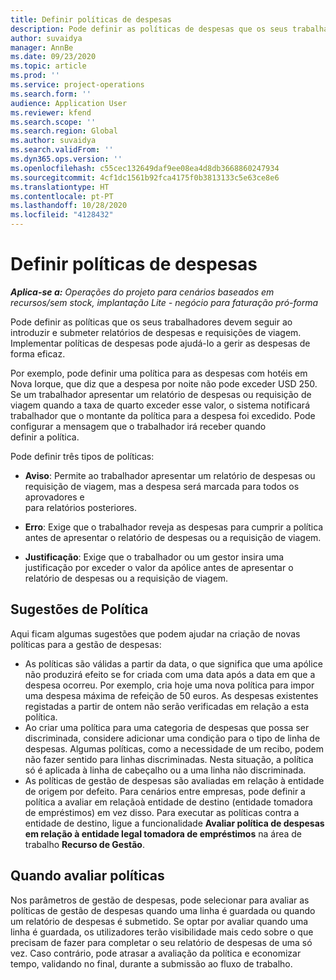 ```yaml
---
title: Definir políticas de despesas
description: Pode definir as políticas de despesas que os seus trabalhadores devem seguir ao introduzir e submeter relatórios de despesas e requisições de viagem.
author: suvaidya
manager: AnnBe
ms.date: 09/23/2020
ms.topic: article
ms.prod: ''
ms.service: project-operations
ms.search.form: ''
audience: Application User
ms.reviewer: kfend
ms.search.scope: ''
ms.search.region: Global
ms.author: suvaidya
ms.search.validFrom: ''
ms.dyn365.ops.version: ''
ms.openlocfilehash: c55cec132649daf9ee08ea4d8db3668860247934
ms.sourcegitcommit: 4cf1dc1561b92fca4175f0b3813133c5e63ce8e6
ms.translationtype: HT
ms.contentlocale: pt-PT
ms.lasthandoff: 10/28/2020
ms.locfileid: "4128432"
---
```

# <a name="define-expense-policies"></a>Definir políticas de despesas

_**Aplica-se a:** Operações do projeto para cenários baseados em recursos/sem stock, implantação Lite - negócio para faturação pró-forma_

Pode definir as políticas que os seus trabalhadores devem seguir ao introduzir e submeter relatórios de despesas e requisições de viagem.         
Implementar políticas de despesas pode ajudá-lo a gerir as despesas de forma eficaz.         

Por exemplo, pode definir uma política para as despesas com hotéis em Nova Iorque, que diz que a despesa por noite não pode exceder USD 250.       
Se um trabalhador apresentar um relatório de despesas ou requisição de viagem quando a taxa de quarto exceder esse valor, o sistema notificará         
trabalhador que o montante da política para a despesa foi excedido. Pode configurar a mensagem que o trabalhador irá receber quando        
definir a política.      
        
Pode definir três tipos de políticas:         
        
- **Aviso**: Permite ao trabalhador apresentar um relatório de despesas ou requisição de viagem, mas a despesa será marcada para todos os aprovadores e         
  para relatórios posteriores.        

- **Erro**: Exige que o trabalhador reveja as despesas para cumprir a política antes de apresentar o relatório de despesas ou a requisição de viagem.        
 
 - **Justificação**: Exige que o trabalhador ou um gestor insira uma justificação por exceder o valor da apólice antes de apresentar o relatório de despesas ou a requisição de viagem.        

## <a name="policy-tips"></a>Sugestões de Política
Aqui ficam algumas sugestões que podem ajudar na criação de novas políticas para a gestão de despesas: 

- As políticas são válidas a partir da data, o que significa que uma apólice não produzirá efeito se for criada com uma data após a data em que a despesa ocorreu. Por exemplo, cria hoje uma nova política para impor uma despesa máxima de refeição de 50 euros. As despesas existentes registadas a partir de ontem não serão verificadas em relação a esta política.
- Ao criar uma política para uma categoria de despesas que possa ser discriminada, considere adicionar uma condição para o tipo de linha de despesas. Algumas políticas, como a necessidade de um recibo, podem não fazer sentido para linhas discriminadas. Nesta situação, a política só é aplicada à linha de cabeçalho ou a uma linha não discriminada. 
- As políticas de gestão de despesas são avaliadas em relação à entidade de origem por defeito. Para cenários entre empresas, pode definir a política a avaliar em relaçãoà entidade de destino (entidade tomadora de empréstimos) em vez disso. Para executar as políticas contra a entidade de destino, ligue a funcionalidade **Avaliar política de despesas em relação à entidade legal tomadora de empréstimos** na área de trabalho **Recurso de Gestão**.

## <a name="when-to-evaluate-policies"></a>Quando avaliar políticas

Nos parâmetros de gestão de despesas, pode selecionar para avaliar as políticas de gestão de despesas quando uma linha é guardada ou quando um relatório de despesas é submetido. Se optar por avaliar quando uma linha é guardada, os utilizadores terão visibilidade mais cedo sobre o que precisam de fazer para completar o seu relatório de despesas de uma só vez. Caso contrário, pode atrasar a avaliação da política e economizar tempo, validando no final, durante a submissão ao fluxo de trabalho.
